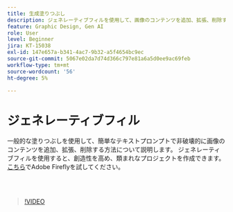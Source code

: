 ```yaml
---
title: 生成塗りつぶし
description: ジェネレーティブフィルを使用して、画像のコンテンツを追加、拡張、削除する方法を説明します
feature: Graphic Design, Gen AI
role: User
level: Beginner
jira: KT-15038
exl-id: 147e657a-b341-4ac7-9b32-a5f4654bc9ec
source-git-commit: 5067e02da7d74d366c797e81a6a5d0ee9ac69feb
workflow-type: tm+mt
source-wordcount: '56'
ht-degree: 5%

---
```


# ジェネレーティブフィル

一般的な塗りつぶしを使用して、簡単なテキストプロンプトで非破壊的に画像のコンテンツを追加、拡張、削除する方法について説明します。 ジェネレーティブフィルを使用すると、創造性を高め、類まれなプロジェクトを作成できます。 [こちら](https://firefly.adobe.com/)でAdobe Fireflyを試してください。

<br> 

>[!VIDEO](https://video.tv.adobe.com/v/3427609?quality=12&learn=on&hidetitle=true)
